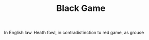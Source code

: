 ---
title: Black Game
letter: B
permalink: "/definitions/black-game.html"
body: In English law. Heath fowl, in contradistinction to red game, as grouse
published_at: '2018-07-07'
source: Black's Law Dictionary
layout: post
---